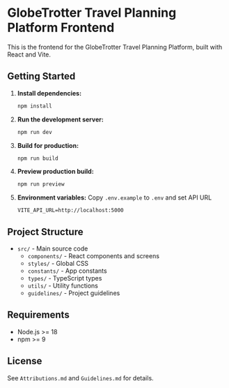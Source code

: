 # GlobeTrotter Travel Planning Platform Frontend

This is the frontend for the GlobeTrotter Travel Planning Platform, built with React and Vite.

## Getting Started

1. **Install dependencies:**

   ```bash
   npm install
   ```

2. **Run the development server:**

   ```bash
   npm run dev
   ```

3. **Build for production:**

   ```bash
   npm run build
   ```

4. **Preview production build:**

   ```bash
   npm run preview
   ```

5. **Environment variables:** Copy `.env.example` to `.env` and set API URL

   ```env
   VITE_API_URL=http://localhost:5000
   ```

## Project Structure

- `src/` - Main source code
  - `components/` - React components and screens
  - `styles/` - Global CSS
  - `constants/` - App constants
  - `types/` - TypeScript types
  - `utils/` - Utility functions
  - `guidelines/` - Project guidelines

## Requirements

- Node.js >= 18
- npm >= 9

## License

See `Attributions.md` and `Guidelines.md` for details.
